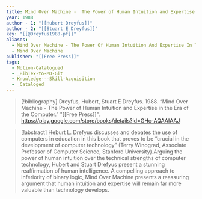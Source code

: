 ```yaml
---
title: Mind Over Machine -  The Power of Human Intuition and Expertise in the Era of the Computer
year: 1988
author - 1: "[[Hubert Dreyfus]]"
author - 2: "[[Stuart E Dreyfus]]"
key: "[[@Dreyfus1988-pf]]"
aliases:
  - Mind Over Machine - The Power Of Human Intuition And Expertise In The Era Of The Computer
  - Mind Over Machine
publisher: "[[Free Press]]"
tags:
  - Notion-Catalogued
  - _BibTex-to-MD-Git
  - Knowledge---Skill-Acquisition
  - _Cataloged
---
```


> [!bibliography]
> Dreyfus, Hubert, Stuart E Dreyfus. 1988. “Mind Over Machine -  The Power of Human Intuition and Expertise in the Era of the Computer.” "[[Free Press]]". https://play.google.com/store/books/details?id=GHc-AQAAIAAJ

> [!abstract]
> Heburt L. Drefyus discusses and debates the use of computers in education in this book that proves to be “crucial in the development of computer technology” (Terry Winograd, Associate Professor of Computer Science, Stanford University).Arguing the power of human intuition over the technical strengths of computer technology, Hubert and Stuart Drefyus present a stunning reaffirmation of human intelligence. A compelling approach to inferiority of binary logic, Mind Over Machine presents a reassuring argument that human intuition and expertise will remain far more valuable than technology develops.